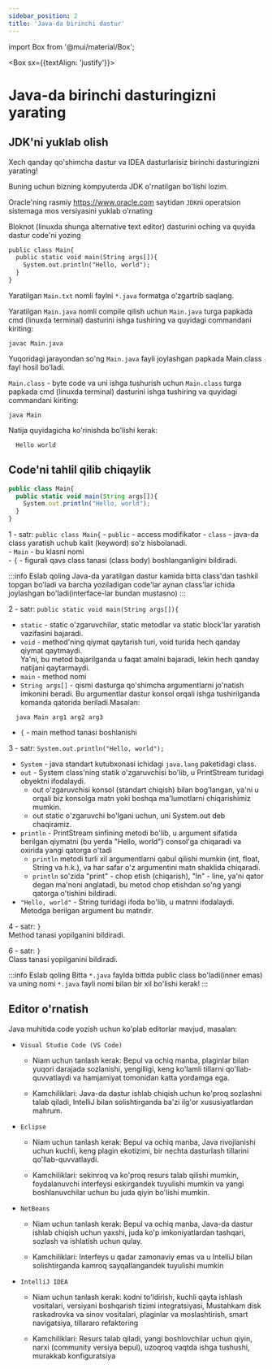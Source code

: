 ```yaml
--- 
sidebar_position: 2 
title: 'Java-da birinchi dastur' 
--- 
```

 
import Box from '@mui/material/Box'; 
 
<Box sx={{textAlign: 'justify'}}> 
 
# Java-da birinchi dasturingizni yarating 
 
## JDK'ni yuklab olish 
 
Xech qanday qo'shimcha dastur va IDEA dasturlarisiz birinchi dasturingizni yarating! 
 
Buning uchun bizning kompyuterda JDK o'rnatilgan bo'lishi lozim. 
 
Oracle'ning rasmiy  https://www.oracle.com saytidan `JDK`ni operatsion sistemaga mos versiyasini yuklab o'rnating 
 
Bloknot (linuxda shunga alternative text editor) dasturini oching va quyida dastur code'ni yozing 
 
```md title="Main.txt" 
public class Main{ 
  public static void main(String args[]){ 
    System.out.println("Hello, world"); 
  } 
}  
```

Yaratilgan `Main.txt` nomli faylni `*.java` formatga o'zgartrib saqlang.   
 
Yaratilgan `Main.java` nomli compile qilish uchun `Main.java` turga papkada cmd (linuxda terminal) dasturini ishga tushiring va quyidagi commandani kiriting: 
```
javac Main.java  
```
 
Yuqoridagi jarayondan so'ng `Main.java` fayli joylashgan papkada Main.class fayl hosil bo'ladi. 
 
`Main.class` - byte code va uni ishga tushurish uchun `Main.class` turga papkada cmd (linuxda terminal) dasturini ishga tushiring va quyidagi commandani kiriting: 
```
java Main
```    
 
Natija quyidagicha ko'rinishda bo'lishi kerak: 
```
  Hello world  
```
 
## Code'ni tahlil qilib chiqaylik
 
```javaScript md title="Main.java" 
public class Main{ 
  public static void main(String args[]){ 
    System.out.println("Hello, world"); 
  } 
}
```
1 - satr: `public class Main{` 
    - `public` - access modifikator
    - `class` - java-da class yaratish uchub kalit (keyword) so'z hisbolanadi.    
    - `Main` -  bu klasni nomi  
    - `{` - figurali qavs class tanasi (class body) boshlanganligini bildiradi.


:::info Eslab qoling
  Java-da yaratilgan dastur kamida bitta class'dan tashkil topgan bo'ladi va barcha yoziladigan code'lar aynan class'lar ichida
  joylashgan bo'ladi(interface-lar bundan mustasno)
:::


2 - satr: `public static void main(String args[]){`
  - `static` - static o'zgaruvchilar, static metodlar va static block'lar yaratish vazifasini bajaradi.
  - `void` - method'ning qiymat qaytarish turi, void turida hech qanday qiymat qaytmaydi.  
      Ya'ni, bu metod bajarilganda u faqat amalni bajaradi, lekin hech   qanday natijani qaytarmaydi.  
  - `main` - method nomi
  - `String args[]` - qismi dasturga qo'shimcha argumentlarni jo'natish imkonini beradi. Bu argumentlar dastur konsol orqali ishga tushirilganda komanda qatorida beriladi.Masalan:  
  ```
    java Main arg1 arg2 arg3
  ```
  - `{` - main method tanasi boshlanishi

3 - satr: `System.out.println("Hello, world");`
  - `System` - java standart kutubxonasi ichidagi `java.lang` paketidagi class.
  - `out` - System class'ning statik o'zgaruvchisi bo'lib, u PrintStream turidagi obyektni ifodalaydi.  
      - out o'zgaruvchisi konsol (standart chiqish) bilan bog'langan, ya'ni u orqali biz konsolga matn yoki boshqa ma'lumotlarni chiqarishimiz mumkin.
      - out static o'zgaruvchi bo'lgani uchun, uni System.out deb chaqiramiz.
  - `println` - PrintStream sinfining metodi bo'lib, u argument sifatida berilgan qiymatni (bu yerda "Hello, world") consol'ga chiqaradi va oxirida yangi qatorga o'tadi
    - `println` metodi turli xil argumentlarni qabul qilishi mumkin (int, float, String va h.k.), va har safar o'z argumentini matn shaklida chiqaradi.
    - `println` so'zida "print" - chop etish (chiqarish), "ln" - line, ya'ni qator degan ma'noni anglatadi, bu metod chop etishdan so'ng yangi qatorga o'tishini bildiradi.
  - `"Hello, world"` - String turidagi ifoda bo'lib, u matnni ifodalaydi. Metodga berilgan argument bu matndir.

4 - satr: `}`  
  Method tanasi yopilganini bildiradi.

6 - satr: `}`  
  Class tanasi yopilganini bildiradi.


:::info Eslab qoling
  Bitta `*.java` faylda bittda public class bo'ladi(inner emas) va  uning nomi `*.java` fayli nomi bilan bir xil bo'lishi kerak!
::: 

## Editor o'rnatish

Java muhitida code yozish uchun ko'plab editorlar mavjud, masalan:
- `Visual Studio Code (VS Code)`
  - Niam uchun tanlash kerak: Bepul va ochiq manba, plaginlar bilan yuqori darajada sozlanishi, yengilligi, keng ko'lamli tillarni qo'llab-quvvatlaydi va hamjamiyat   tomonidan katta yordamga ega.

  - Kamchiliklari: Java-da dastur ishlab chiqish uchun ko'proq sozlashni talab qiladi, IntelliJ bilan solishtirganda ba'zi ilg'or xususiyatlardan mahrum.

- `Eclipse`
  - Niam uchun tanlash kerak: Bepul va ochiq manba, Java rivojlanishi uchun kuchli, keng plagin ekotizimi, bir nechta dasturlash tillarini qo'llab-quvvatlaydi.

  - Kamchiliklari: sekinroq va ko'proq resurs talab qilishi mumkin, foydalanuvchi interfeysi eskirgandek tuyulishi mumkin va yangi boshlanuvchilar uchun bu juda qiyin bo'lishi mumkin.

- `NetBeans`

  - Niam uchun tanlash kerak: Bepul va ochiq manba, Java-da dastur ishlab chiqish uchun yaxshi, juda ko'p imkoniyatlardan tashqari, sozlash va ishlatish uchun qulay.

  - Kamchiliklari: Interfeys u qadar zamonaviy emas va u IntelliJ bilan solishtirganda kamroq sayqallangandek tuyulishi mumkin


- `IntelliJ IDEA`
  - Niam uchun tanlash kerak:  kodni to'ldirish, kuchli qayta ishlash vositalari, versiyani boshqarish tizimi integratsiyasi, Mustahkam disk raskadrovka va   sinov vositalari, plaginlar va moslashtirish, smart navigatsiya, tillararo refaktoring

  - Kamchiliklari: Resurs talab qiladi, yangi boshlovchilar uchun qiyin, narxi (community versiya bepul), uzoqroq vaqtda ishga tushushi, murakkab konfiguratsiya 


<!-- export const Highlight = ({children, color}) => ( 
  <span 
    style={{ 
      display : 'inline-block', 
      backgroundColor: color, 
      borderRadius: '20px', 
      color: '#fff', 
      padding: '10px', 
      cursor: 'pointer', 
      marginBottom : '15px', 
    }} 
    onClick={() => { 
      alert(`Hello world`); 
    }}> 
    {children} 
  </span> 
); 
 
<Highlight color="green">RUN</Highlight>  -->
 
</Box>